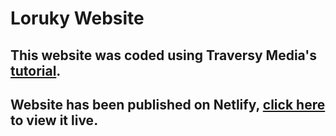 # Loruky Website

## This website was coded using Traversy Media's [tutorial](https://www.youtube.com/watch?v=p0bGHP-PXD4).

## Website has been published on Netlify, [click here](https://ecstatic-allen-6cda46.netlify.app/) to view it live.